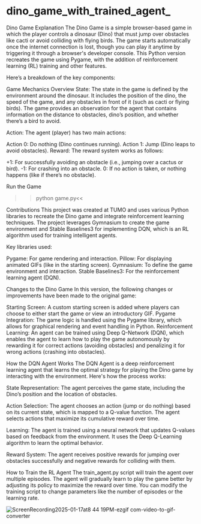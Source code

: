 # dino_game_with_trained_agent_
Dino Game Explanation
The Dino Game is a simple browser-based game in which the player controls a dinosaur (Dino) that must jump over obstacles like cacti or avoid colliding with flying birds. The game starts automatically once the internet connection is lost, though you can play it anytime by triggering it through a browser's developer console. This Python version recreates the game using Pygame, with the addition of reinforcement learning (RL) training and other features.

Here’s a breakdown of the key components:

Game Mechanics Overview
State: The state in the game is defined by the environment around the dinosaur. It includes the position of the dino, the speed of the game, and any obstacles in front of it (such as cacti or flying birds). The game provides an observation for the agent that contains information on the distance to obstacles, dino’s position, and whether there’s a bird to avoid.

Action: The agent (player) has two main actions:

Action 0: Do nothing (Dino continues running).
Action 1: Jump (Dino leaps to avoid obstacles).
Reward: The reward system works as follows:

+1: For successfully avoiding an obstacle (i.e., jumping over a cactus or bird).
-1: For crashing into an obstacle.
0: If no action is taken, or nothing happens (like if there’s no obstacle).


Run the Game
>>python game.py<<

Contributions
This project was created at TUMO and uses various Python libraries to recreate the Dino game and integrate reinforcement learning techniques. The project leverages Gymnasium to create the game environment and Stable Baselines3 for implementing DQN, which is an RL algorithm used for training intelligent agents.

Key libraries used:

Pygame: For game rendering and interaction.
Pillow: For displaying animated GIFs (like in the starting screen).
Gymnasium: To define the game environment and interaction.
Stable Baselines3: For the reinforcement learning agent (DQN).

Changes to the Dino Game
In this version, the following changes or improvements have been made to the original game:

Starting Screen: A custom starting screen is added where players can choose to either start the game or view an introductory GIF.
Pygame Integration: The game logic is handled using the Pygame library, which allows for graphical rendering and event handling in Python.
Reinforcement Learning: An agent can be trained using Deep Q-Network (DQN), which enables the agent to learn how to play the game autonomously by rewarding it for correct actions (avoiding obstacles) and penalizing it for wrong actions (crashing into obstacles).

How the DQN Agent Works
The DQN Agent is a deep reinforcement learning agent that learns the optimal strategy for playing the Dino game by interacting with the environment. Here's how the process works:

State Representation: The agent perceives the game state, including the Dino’s position and the location of obstacles.

Action Selection: The agent chooses an action (jump or do nothing) based on its current state, which is mapped to a Q-value function. The agent selects actions that maximize its cumulative reward over time.

Learning: The agent is trained using a neural network that updates Q-values based on feedback from the environment. It uses the Deep Q-Learning algorithm to learn the optimal behavior.

Reward System: The agent receives positive rewards for jumping over obstacles successfully and negative rewards for colliding with them.


How to Train the RL Agent
The train_agent.py script will train the agent over multiple episodes. The agent will gradually learn to play the game better by adjusting its policy to maximize the reward over time. You can modify the training script to change parameters like the number of episodes or the learning rate.




![ScreenRecording2025-01-17at8 44 19PM-ezgif com-video-to-gif-converter](https://github.com/user-attachments/assets/c5ac895b-b953-448a-a6e2-8bf30aa6bae3)

